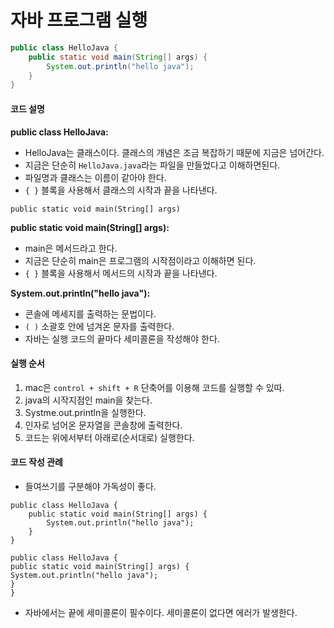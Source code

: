 # 자바 프로그램 실행

```java
public class HelloJava {
    public static void main(String[] args) {
        System.out.println("hello java");
    }
}
```

#### 코드 설명

**public class HelloJava:**

* HelloJava는 클래스이다. 클래스의 개념은 조금 복잡하기 때문에 지금은 넘어간다.
* 지금은 단순히 `HelloJava.java`라는 파일을 만들었다고 이해하면된다.
* 파일명과 클래스는 이름이 같아야 한다.
* `{ }` 블록을 사용해서 클래스의 시작과 끝을 나타낸다.

```
public static void main(String[] args)
```

**public static void main(String\[] args):**

* main은 메서드라고 한다.
* 지금은 단순히 main은 프로그램의 시작점이라고 이해하면 된다.
* `{ }` 블록을 사용해서 메서드의 시작과 끝을 나타낸다.

**System.out.println("hello java"):**

* 콘솔에 메세지를 출력하는 문법이다.
* `( )` 소괄호 안에 넘겨온 문자를 출력한다.
* 자바는 실행 코드의 끝마다 세미콜론을 작성해야 한다.



#### 실행 순서

1. mac은 `control + shift + R` 단축어를 이용해 코드를 실행할 수 있따.
2. java의 시작지점인 main을 찾는다.
3. Systme.out.println을 실행한다.
4. 인자로 넘어온 문자열을 콘솔창에 출력한다.
5. 코드는 위에서부터 아래로(순서대로) 실행한다.





#### 코드 작성 관례

* 들여쓰기를 구분해야 가독성이 좋다.

```
public class HelloJava {
    public static void main(String[] args) {
        System.out.println("hello java");
    }
}
```

```
public class HelloJava {
public static void main(String[] args) {
System.out.println("hello java");
}
}
```

* 자바에서는 끝에 세미콜론이 필수이다. 세미콜론이 없다면 에러가 발생한다.

